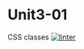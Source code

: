 # Unit3-01
CSS classes
[![linter](https://github.com/markcompsci/Unit3-01/workflows/linter/badge.svg)](https://github.com/marketplace/actions/super-linter)
